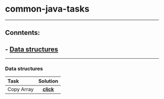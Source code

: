 # common-java-tasks

---

## Conntents:
## - [Data structures](#Data-structures) 

---

### Data structures

| Task |  Solution  |
|:-----|:--------:|
| Copy Array   | [**click**](https://github.com/Vaixle/common-java-tasks/blob/main/src/main/java/com/vidle/dataStructures/copyArray.java)   |
